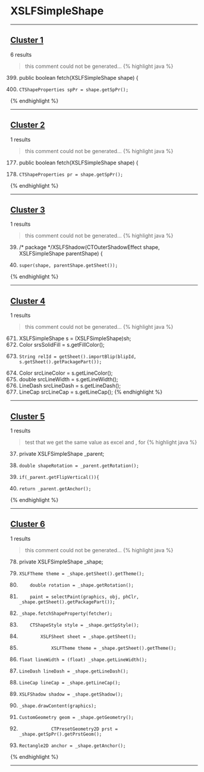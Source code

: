 # XSLFSimpleShape

***

## [Cluster 1](./1)
6 results
> this comment could not be generated...
{% highlight java %}
399. public boolean fetch(XSLFSimpleShape shape) {
400.     CTShapeProperties spPr = shape.getSpPr();
{% endhighlight %}

***

## [Cluster 2](./2)
1 results
> this comment could not be generated...
{% highlight java %}
177. public boolean fetch(XSLFSimpleShape shape) {
178.     CTShapeProperties pr = shape.getSpPr();
{% endhighlight %}

***

## [Cluster 3](./3)
1 results
> this comment could not be generated...
{% highlight java %}
39. /* package */XSLFShadow(CTOuterShadowEffect shape, XSLFSimpleShape parentShape) {
40.     super(shape, parentShape.getSheet());
{% endhighlight %}

***

## [Cluster 4](./4)
1 results
> this comment could not be generated...
{% highlight java %}
671. XSLFSimpleShape s = (XSLFSimpleShape)sh;
673. Color srsSolidFill = s.getFillColor();
683.     String relId = getSheet().importBlip(blipId, s.getSheet().getPackagePart());
687. Color srcLineColor = s.getLineColor();
693. double srcLineWidth = s.getLineWidth();
699. LineDash srcLineDash = s.getLineDash();
705. LineCap srcLineCap = s.getLineCap();
{% endhighlight %}

***

## [Cluster 5](./5)
1 results
> test that we get the same value as excel and , for 
{% highlight java %}
37. private XSLFSimpleShape _parent;
48.     double shapeRotation = _parent.getRotation();
49.     if(_parent.getFlipVertical()){
89.     return _parent.getAnchor();
{% endhighlight %}

***

## [Cluster 6](./6)
1 results
> this comment could not be generated...
{% highlight java %}
78. private XSLFSimpleShape _shape;
105.     XSLFTheme theme = _shape.getSheet().getTheme();
216.         double rotation = _shape.getRotation();
340.         paint = selectPaint(graphics, obj, phClr, _shape.getSheet().getPackagePart());
368.     _shape.fetchShapeProperty(fetcher);
373.         CTShapeStyle style = _shape.getSpStyle();
384.             XSLFSheet sheet = _shape.getSheet();
433.                 XSLFTheme theme = _shape.getSheet().getTheme();
483.     float lineWidth = (float) _shape.getLineWidth();
486.     LineDash lineDash = _shape.getLineDash();
494.     LineCap lineCap = _shape.getLineCap();
521.     XSLFShadow shadow = _shape.getShadow();
544.     _shape.drawContent(graphics);
558.     CustomGeometry geom = _shape.getGeometry();
581.                 CTPresetGeometry2D prst = _shape.getSpPr().getPrstGeom();
622.     Rectangle2D anchor = _shape.getAnchor();
{% endhighlight %}

***

